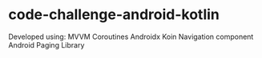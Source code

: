 # code-challenge-android-kotlin

Developed using:
MVVM 
Coroutines
Androidx
Koin
Navigation component
Android Paging Library
